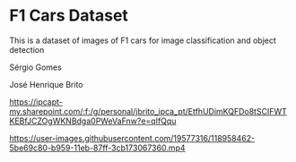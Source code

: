 # F1 Cars Dataset

This is a dataset of images of F1 cars for image classification and object detection


Sérgio Gomes

José Henrique Brito

https://ipcapt-my.sharepoint.com/:f:/g/personal/jbrito_ipca_pt/EtfhUDimKQFDo8tSCIFWTKEBfJCZOgWKNBdga0PWeVaFnw?e=qIfQqu

https://user-images.githubusercontent.com/19577316/118958462-5be69c80-b959-11eb-87ff-3cb173067360.mp4

